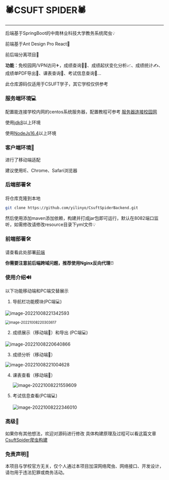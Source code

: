 # 🕷CSUFT SPIDER🕷

------

后端基于SpringBoot的中南林业科技大学教务系统爬虫💡

前端基于Ant Design Pro React🎨

前后端分离项目👑

**功能**：免校园网/VPN访问✈，成绩查询🙋‍♂️、成绩起伏变化分析📈、成绩统计✍、成绩单PDF导出📄、课表查询👀、考试信息查询📜...

此仓库源码仅适用于CSUFT学子，其它学校仅供参考



### 服务端环境💻

配置能连接学校内网的centos系统服务器，配置教程可参考 [服务器连接校园网](https://blog.csdn.net/qq_51725966/article/details/127216999?spm=1001.2014.3001.5502)

使用[jdk8](https://www.oracle.com/java/technologies/javase/javase8-archive-downloads.html)以上环境

使用[NodeJs16.4](https://nodejs.org/en/)以上环境



### 客户端环境📱

进行了移动端适配

建议使用IE、Chrome、Safari浏览器



### 后端部署🛠

将仓库克隆到本地

```bash
git clone https://github.com/yilinyo/CsuftSpiderBackend.git
```

然后使用添加maven添加依赖，构建并打成jar包即可运行，默认在8082端口监听，如需修改请修改resource目录下yml文件💡



### 前端部署🛠

请查看此处部署[前端](https://github.com/yilinyo/CsuftSpiderFront)



**你需要注意前后端跨域问题，推荐使用Nginx反向代理**⏰



### 使用介绍🔊

以下功能移动端和PC端交替展示

1. 导航栏功能模块(PC端💻)

![image-20221008221342593](https://xingqiu-tuchuang-1256524210.cos.ap-shanghai.myqcloud.com/12570/image-20221008221342593.png)



<img src="https://xingqiu-tuchuang-1256524210.cos.ap-shanghai.myqcloud.com/12570/image-20221008220303617.png" alt="image-20221008220303617" style="zoom: 80%;" />

2. 成绩展示（移动端📱）和导出 (PC端💻)

![image-20221008220640866](https://xingqiu-tuchuang-1256524210.cos.ap-shanghai.myqcloud.com/12570/image-20221008220640866.png)

3. 成绩分析（移动端📱）

![image-20221008221004628](https://xingqiu-tuchuang-1256524210.cos.ap-shanghai.myqcloud.com/12570/image-20221008221004628.png)

4. 课表查看（移动端📱）

   ![image-20221008221559609](https://xingqiu-tuchuang-1256524210.cos.ap-shanghai.myqcloud.com/12570/image-20221008221559609.png)

5. 考试信息查看(PC端💻)

   ![image-20221008222346010](https://xingqiu-tuchuang-1256524210.cos.ap-shanghai.myqcloud.com/12570/image-20221008222346010.png)

### 高级🧩

如果你有其他想法，欢迎对源码进行修改
具体构建原理及过程可以看这篇文章 [CsuftSpider爬虫构建](https://blog.csdn.net/qq_51725966/article/details/127218540?spm=1001.2014.3001.5502)

### 免责声明🧱

本项目与学校官方无关，仅个人通过本项目加深网络爬虫、网络接口、开发设计，请勿用于违法犯罪或商务活动。

